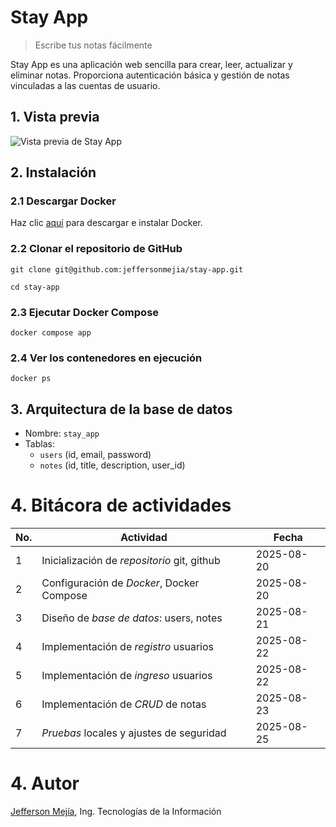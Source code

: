 # Stay App

> Escribe tus notas fácilmente

Stay App es una aplicación web sencilla para crear, leer, actualizar y eliminar notas. Proporciona autenticación básica y gestión de notas vinculadas a las cuentas de usuario.

## 1. Vista previa

![Vista previa de Stay App](https://i.ibb.co/m59f42Nz/Sin-t-tulo-2025-08-20-1334.png)

## 2. Instalación

### 2.1 Descargar Docker

Haz clic [aquí](https://www.docker.com/get-started) para descargar e instalar Docker.

### 2.2 Clonar el repositorio de GitHub

`git clone git@github.com:jeffersonmejia/stay-app.git`

`cd stay-app`

### 2.3 Ejecutar Docker Compose

`docker compose app`

### 2.4 Ver los contenedores en ejecución

`docker ps`

## 3. Arquitectura de la base de datos

- Nombre: `stay_app`
- Tablas:
  - `users` (id, email, password)
  - `notes` (id, title, description, user_id)

# 4. Bitácora de actividades

| No. | Actividad                                   | Fecha      |
| --- | ------------------------------------------- | ---------- |
| 1   | Inicialización de _repositorio_ git, github | 2025-08-20 |
| 2   | Configuración de _Docker_, Docker Compose   | 2025-08-20 |
| 3   | Diseño de _base de datos_: users, notes     | 2025-08-21 |
| 4   | Implementación de _registro_ usuarios       | 2025-08-22 |
| 5   | Implementación de _ingreso_ usuarios        | 2025-08-22 |
| 6   | Implementación de _CRUD_ de notas           | 2025-08-23 |
| 7   | _Pruebas_ locales y ajustes de seguridad    | 2025-08-25 |

# 4. Autor

[Jefferson Mejía](https://jeffersonmejia.github.io/portfolio-app), Ing. Tecnologías de la Información
